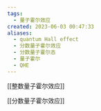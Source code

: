 ```yaml
---
tags:
  - 量子霍尔效应
created: 2023-06-03 00:47:33
aliases:
  - quantum Hall effect
  - 分数量子霍尔效应
  - 分数量子霍尔态
  - 量子霍尔
  - QHE
---
```

[[整数量子霍尔效应]]

[[分数量子霍尔效应]]
